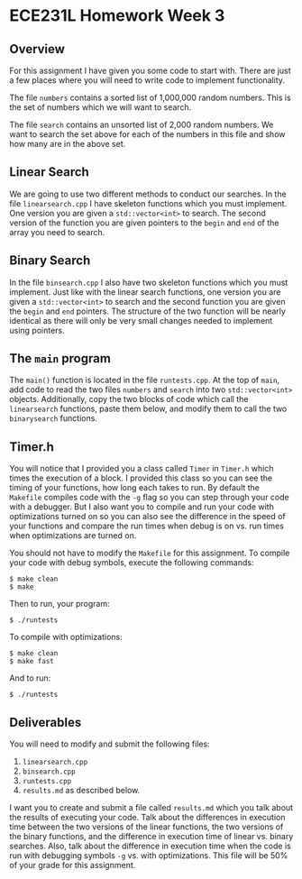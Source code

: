 # ECE231L Homework Week 3

## Overview

For this assignment I have given you some code to start with.  There are just a few places where
you will need to write code to implement functionality.

The file `numbers` contains a sorted list of 1,000,000 random numbers. This is the set of numbers which
we will want to search.

The file `search` contains an unsorted list of 2,000 random numbers. We want to search the set above for
each of the numbers in this file and show how many are in the above set.

## Linear Search

We are going to use two different methods to conduct our searches. In the file `linearsearch.cpp` I have
skeleton functions which you must implement. One version you are given a `std::vector<int>` to search.
The second version of the function you are given pointers to the `begin` and `end` of the array you need
to search.

## Binary Search

In the file `binsearch.cpp` I also have two skeleton functions which you must implement. Just like with the
linear search functions, one version you are given a `std::vector<int>` to search and the second function you
are given the `begin` and `end` pointers. The structure of the two function will be nearly identical as there
will only be very small changes needed to implement using pointers.

## The `main` program

The `main()` function is located in the file `runtests.cpp`. At the top of `main`, add code to read the
two files `numbers` and `search` into two `std::vector<int>` objects. Additionally, copy the two blocks of code
which call the `linearsearch` functions, paste them below, and modify them to call the two `binarysearch`
functions.

## Timer.h

You will notice that I provided you a class called `Timer` in `Timer.h` which times the execution of a block.
I provided this class so you can see the timing of your functions, how long each takes to run. By default the
`Makefile` compiles code with the `-g` flag so you can step through your code with a debugger. But I also want
you to compile and run your code with optimizations turned on so you can also see the difference in the speed
of your functions and compare the run times when debug is on vs. run times when optimizations are turned on.

You should not have to modify the `Makefile` for this assignment. To compile your code with debug symbols, execute
the following commands:

    $ make clean
    $ make

Then to run, your program:

    $ ./runtests
    
To compile with optimizations:

    $ make clean
    $ make fast

And to run:

    $ ./runtests
    
## Deliverables

You will need to modify and submit the following files:

  1. `linearsearch.cpp`
  1. `binsearch.cpp`
  1. `runtests.cpp`
  1. `results.md` as described below.

I want you to create and submit a file called `results.md` which you talk about the results of
executing your code. Talk about the differences in execution time between the two versions of the linear
functions, the two versions of the binary functions, and the difference in execution time of linear vs.
binary searches. Also, talk about the difference in execution time when the code is run with debugging
symbols `-g` vs. with optimizations. This file will be 50% of your grade for this assignment.

